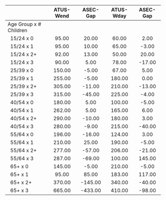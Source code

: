 
|                      |    ATUS-Wend |     ASEC-Gap |    ATUS-Wday |     ASEC-Gap |
| -------------------- | :----------: | :----------: | :----------: | :----------: |
| Age Group x # Children |              |              |              |              |
| &nbsp;&nbsp;15/24 x 0 |        95.00 |        20.00 |        60.00 |         2.00 |
| &nbsp;&nbsp;15/24 x 1 |        95.00 |        10.00 |        65.00 |        -3.00 |
| &nbsp;&nbsp;15/24 x 2+ |        92.00 |        13.00 |        50.00 |        20.00 |
| &nbsp;&nbsp;15/24 x 3 |        90.00 |         5.00 |        78.00 |       -17.00 |
| &nbsp;&nbsp;25/39 x 0 |       150.00 |        -5.00 |        67.00 |         5.00 |
| &nbsp;&nbsp;25/39 x 1 |       255.00 |        -5.00 |       180.00 |         0.00 |
| &nbsp;&nbsp;25/39 x 2+ |       305.00 |       -11.00 |       210.00 |       -13.00 |
| &nbsp;&nbsp;25/39 x 3 |       315.00 |       -45.00 |       225.00 |        -4.00 |
| &nbsp;&nbsp;40/54 x 0 |       180.00 |         5.00 |       100.00 |        -5.00 |
| &nbsp;&nbsp;40/54 x 1 |       262.00 |         5.00 |       165.00 |         6.00 |
| &nbsp;&nbsp;40/54 x 2+ |       290.00 |       -10.00 |       180.00 |         3.00 |
| &nbsp;&nbsp;40/54 x 3 |       280.00 |        -9.00 |       215.00 |       -40.00 |
| &nbsp;&nbsp;55/64 x 0 |       196.00 |       -16.00 |       124.00 |         3.00 |
| &nbsp;&nbsp;55/64 x 1 |       210.00 |        25.00 |       190.00 |        -5.00 |
| &nbsp;&nbsp;55/64 x 2+ |       277.00 |       -57.00 |       206.00 |       -21.00 |
| &nbsp;&nbsp;55/64 x 3 |       287.00 |       -69.00 |       100.00 |       145.00 |
| &nbsp;&nbsp;65+ x 0  |       145.00 |        -5.00 |       210.00 |        -5.00 |
| &nbsp;&nbsp;65+ x 1  |        95.00 |        85.00 |       183.00 |       117.00 |
| &nbsp;&nbsp;65+ x 2+ |       370.00 |      -145.00 |       340.00 |       -40.00 |
| &nbsp;&nbsp;65+ x 3  |       665.00 |      -433.00 |       410.00 |       -98.00 |

